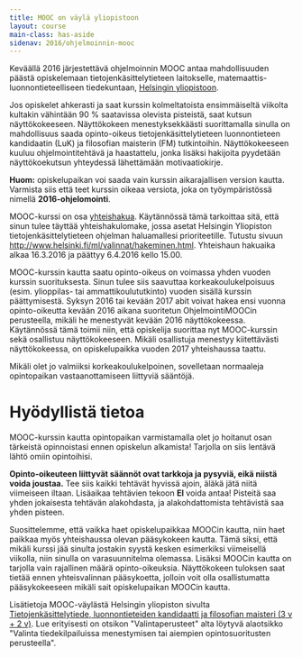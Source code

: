 ```yaml
---
title: MOOC on väylä yliopistoon
layout: course
main-class: has-aside
sidenav: 2016/ohjelmoinnin-mooc
---
```


Keväällä 2016 järjestettävä ohjelmoinnin MOOC antaa mahdollisuuden päästä opiskelemaan tietojenkäsittelytieteen laitokselle, matemaattis-luonnontieteelliseen tiedekuntaan, [Helsingin yliopistoon](http://www.helsinki.fi).

Jos opiskelet ahkerasti ja saat kurssin kolmeltatoista ensimmäiseltä viikolta kultakin vähintään 90 % saatavissa olevista pisteistä, saat kutsun näyttökokeeseen. Näyttökokeen menestyksekkäästi suorittamalla sinulla on mahdollisuus saada opinto-oikeus tietojenkäsittelytieteen luonnontieteen kandidaatin (LuK) ja filosofian maisterin (FM) tutkintoihin. Näyttökokeeseen kuuluu ohjelmointitehtävä ja haastattelu, jonka lisäksi hakijoita pyydetään näyttökoekutsun yhteydessä lähettämään motivaatiokirje.

**Huom:** opiskelupaikan voi saada vain kurssin aikarajallisen version kautta. Varmista siis että teet kurssin oikeaa versiota, joka on työympäristössä nimellä **2016-ohjelomointi**.

MOOC-kurssi on osa <a href="http://www.helsinki.fi/ml/valinnat/hakeminen.html" target="_blank" onclick="ga('send', 'event', 'link', 'click', 'outbound-ml-hakeminen')">yhteishakua</a>. Käytännössä tämä tarkoittaa sitä, että sinun tulee täyttää yhteishakulomake, jossa asetat Helsingin Yliopiston tietojenkäsittelytieteen ohjelman haluamallesi prioriteetille. Tutustu sivuun <a href="http://www.helsinki.fi/ml/valinnat/hakeminen.html" target="_blank" onclick="ga('send', 'event', 'link', 'click', 'outbound-ml-hakeminen')">http://www.helsinki.fi/ml/valinnat/hakeminen.html</a>. Yhteishaun hakuaika alkaa 16.3.2016 ja päättyy 6.4.2016 kello 15.00.

MOOC-kurssin kautta saatu opinto-oikeus on voimassa yhden vuoden kurssin suorituksesta. Sinun tulee siis saavuttaa korkeakoulukelpoisuus (esim. ylioppilas- tai ammattikoulututkinto) vuoden sisällä kurssin päättymisestä. Syksyn 2016 tai kevään 2017 abit voivat hakea ensi vuonna opinto-oikeutta kevään 2016 aikana suoritetun OhjelmointiMOOCin perusteella, mikäli he menestyvät kevään 2016 näyttökokeessa. Käytännössä tämä toimii niin, että opiskelija suorittaa nyt MOOC-kurssin sekä osallistuu näyttökokeeseen. Mikäli osallistuja menestyy kiitettävästi näyttökokeessa, on opiskelupaikka vuoden 2017 yhteishaussa taattu.

Mikäli olet jo valmiiksi korkeakoulukelpoinen, sovelletaan normaaleja opintopaikan vastaanottamiseen liittyviä sääntöjä.



# Hyödyllistä tietoa

MOOC-kurssin kautta opintopaikan varmistamalla olet jo hoitanut osan tärkeistä opinnoistasi ennen opiskelun alkamista! Tarjolla on siis lentävä lähtö omiin opintoihisi.

**Opinto-oikeuteen liittyvät säännöt ovat tarkkoja ja pysyviä, eikä niistä voida joustaa.** Tee siis kaikki tehtävät hyvissä ajoin, äläkä jätä niitä viimeiseen iltaan. Lisäaikaa tehtävien tekoon **EI** voida antaa! Pisteitä saa yhden jokaisesta tehtävän alakohdasta, ja alakohdattomista tehtävistä saa yhden pisteen.

Suosittelemme, että vaikka haet opiskelupaikkaa MOOCin kautta, niin haet paikkaa myös yhteishaussa olevan pääsykokeen kautta. Tämä siksi, että mikäli kurssi jää sinulta jostakin syystä kesken esimerkiksi viimeisellä viikolla, niin sinulla on varasuunnitelma olemassa. Lisäksi MOOCin kautta on tarjolla vain rajallinen määrä opinto-oikeuksia. Näyttökokeen tuloksen saat tietää ennen yhteisvalinnan pääsykoetta, jolloin voit olla osallistumatta pääsykokeeseen mikäli sait opiskelupaikan MOOCin kautta.

Lisätietoja MOOC-väylästä Helsingin yliopiston sivulta <a href="https://www.helsinki.fi/fi/tietojenkasittelytiede-luonnontieteiden-kandidaatti-ja-filosofian-maisteri-3-v-2-v/" target="_blank" onclick="ga('send', 'event', 'link', 'click', 'outbound-hy-cs-bsc-msc-valinta')">Tietojenkäsittelytiede, luonnontieteiden kandidaatti ja filosofian maisteri (3 v + 2 v)</a>. Lue erityisesti on otsikon "Valintaperusteet" alta löytyvä alaotsikko "Valinta tiedekilpailuissa menestymisen tai aiempien opintosuoritusten perusteella". 
